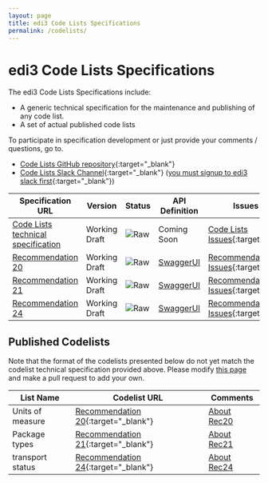 ```yaml
---
layout: page
title: edi3 Code Lists Specifications
permalink: /codelists/
---
```


# edi3 Code Lists Specifications

The edi3 Code Lists Specifications include:

* A generic technical specification for the maintenance and publishing of any code list.
* A set of actual published code lists

To participate in specification development or just provide your comments / questions, go to.

* [Code Lists GitHub repository](https://github.com/edi3/edi3-codelists){:target="_blank"}
* [Code Lists Slack Channel](https://edi3.slack.com/messages/spec-codelists/){:target="_blank"} ([you must signup to edi3 slack first](https://join.slack.com/t/edi3/shared_invite/enQtNTY5OTkzMjQ0NjcyLTM1MzYyNjg5M2RlMWIyZjUzMDBlNWQ3OWIyZTNhMDhhN2UzYjIyMjk4M2VhM2ViNzhhM2Y1OWE0Y2FhYTc1ZTg){:target="_blank"})

| Specification URL | Version | Status | API Definition | Issues List |
| ----------------- | ------  | ------ | -------------- | ----------- |
| [Code Lists technical specification](//edi3.org/specs/edi3-codelists/develop/specification/) | Working Draft | ![Raw](//rfc.unprotocols.org/spec:2/COSS/raw.svg) | Coming Soon|  [Code Lists Issues](https://github.com/edi3/edi3-codelists/issues){:target="_blank"}  |
| [Recommendation 20](//edi3.org/specs/edi3-codelists/develop/recommendation-20/) | Working Draft | ![Raw](//rfc.unprotocols.org/spec:2/COSS/raw.svg) | [SwaggerUI](//edi3.org/specs/edi3-codelists/develop/recommendation-20/swagger) | [Recommendation 20 Issues](https://github.com/edi3/edi3-codelists/issues?q=is:issue+is:open+label:rec20){:target="_blank"}  |
| [Recommendation 21](//edi3.org/specs/edi3-codelists/develop/recommendation-20/) | Working Draft | ![Raw](//rfc.unprotocols.org/spec:2/COSS/raw.svg) | [SwaggerUI](//edi3.org/specs/edi3-codelists/develop/recommendation-21/swagger) | [Recommendation 21 Issues](https://github.com/edi3/edi3-codelists/issues?q=is:issue+is:open+label:rec21){:target="_blank"}  |
| [Recommendation 24](//edi3.org/specs/edi3-codelists/develop/recommendation-20/) | Working Draft | ![Raw](//rfc.unprotocols.org/spec:2/COSS/raw.svg) | [SwaggerUI](//edi3.org/specs/edi3-codelists/develop/recommendation-24/swagger) | [Recommendation 22 Issues](https://github.com/edi3/edi3-codelists/issues?q=is:issue+is:open+label:rec24){:target="_blank"}  |

## Published Codelists

Note that the format of the codelists presented below do not yet match the codelist technical specification provided above. Please modify [this page](https://github.com/edi3/edi3.github.io/edit/master/pages/codelists.md) and make a pull request to add your own.

|List Name|Codelist URL|Comments|
|--------|------------------|--------|
| Units of measure| [Recommendation 20](//codelists.api.edi3.org/recommendation-20/){:target="_blank"} | [About Rec20](https://edi3.org/specs/edi3-codelists/develop/recommendation-20/) |
| Package types | [Recommendation 21](//codelists.api.edi3.org/recommendation-21/){:target="_blank"} | [About Rec21](https://edi3.org/specs/edi3-codelists/develop/recommendation-21/) |
| transport status | [Recommendation 24](//codelists.api.edi3.org/recommendation-24/){:target="_blank"} | [About Rec24](https://edi3.org/specs/edi3-codelists/develop/recommendation-24/) |


